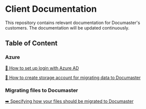 # Client Documentation

This repository contains relevant documentation for Documaster's customers. The documentation will be updated continuously.

## Table of Content

### Azure
[🔑 How to set up login with Azure AD](Azure/azure-ad-login.md)

[📂 How to create storage account for migrating data to Documaster](./Azure/storage-account.md)


### Migrating files to Documaster
[➡️ Specifying how your files should be migrated to Documaster](Migration/README.md)
